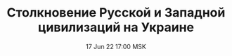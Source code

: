 ---
title: "Столкновение Русской и Западной цивилизаций на Украине"
date: "17 Jun 22 17:00 MSK"
draft: false
speakers: ["sergey-lisovskiy"]
---